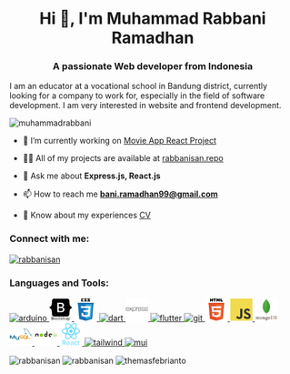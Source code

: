 <h1 align="center">Hi 👋, I'm Muhammad Rabbani Ramadhan</h1>
<h3 align="center">A passionate Web developer from Indonesia</h3>

<p>I am an educator at a vocational school in Bandung district, currently looking for a company to work for, especially in the field of software development. I am very interested in website and frontend development.</p>

<p align="left"> <img src="https://komarev.com/ghpvc/?username=rabbanisan&label=Profile%20views&color=0e75b6&style=flat" alt="muhammadrabbani" /> </p>

- 🔭 I’m currently working on [Movie App React Project](https://replit.com/@rabbanisan/react-movie-app)

- 👨‍💻 All of my projects are available at [rabbanisan.repo](https://github.com/rabbanisan?tab=repositories)

- 💬 Ask me about **Express.js, React.js**

- 📫 How to reach me **bani.ramadhan99@gmail.com**

- 📄 Know about my experiences [CV](https://drive.google.com/file/d/1TBPUSn8-vwQyJ4gEsQwXfnF8BbAiFFfk/view?usp=share_link)

<h3 align="left">Connect with me:</h3>
<p align="left">
<a href="www.linkedin.com/in/mrabbanir" target="blank"><img align="center" src="https://raw.githubusercontent.com/rahuldkjain/github-profile-readme-generator/master/src/images/icons/Social/linked-in-alt.svg" alt="rabbanisan" height="30" width="40" /></a>
</p>

<h3 align="left">Languages and Tools:</h3>
<p align="left"> <a href="https://www.arduino.cc/" target="_blank" rel="noreferrer"> <img src="https://cdn.worldvectorlogo.com/logos/arduino-1.svg" alt="arduino" width="40" height="40"/> </a> <a href="https://getbootstrap.com" target="_blank" rel="noreferrer"> <img src="https://raw.githubusercontent.com/devicons/devicon/master/icons/bootstrap/bootstrap-plain-wordmark.svg" alt="bootstrap" width="40" height="40"/> </a> <a href="https://www.w3schools.com/css/" target="_blank" rel="noreferrer"> <img src="https://raw.githubusercontent.com/devicons/devicon/master/icons/css3/css3-original-wordmark.svg" alt="css3" width="40" height="40"/> </a> <a href="https://dart.dev" target="_blank" rel="noreferrer"> <img src="https://www.vectorlogo.zone/logos/dartlang/dartlang-icon.svg" alt="dart" width="40" height="40"/> </a> <a href="https://expressjs.com" target="_blank" rel="noreferrer"> <img src="https://raw.githubusercontent.com/devicons/devicon/master/icons/express/express-original-wordmark.svg" alt="express" width="40" height="40"/> </a> <a href="https://flutter.dev" target="_blank" rel="noreferrer"> <img src="https://www.vectorlogo.zone/logos/flutterio/flutterio-icon.svg" alt="flutter" width="40" height="40"/> </a> <a href="https://git-scm.com/" target="_blank" rel="noreferrer"> <img src="https://www.vectorlogo.zone/logos/git-scm/git-scm-icon.svg" alt="git" width="40" height="40"/> </a> <a href="https://www.w3.org/html/" target="_blank" rel="noreferrer"> <img src="https://raw.githubusercontent.com/devicons/devicon/master/icons/html5/html5-original-wordmark.svg" alt="html5" width="40" height="40"/> </a> <a href="https://developer.mozilla.org/en-US/docs/Web/JavaScript" target="_blank" rel="noreferrer"> <img src="https://raw.githubusercontent.com/devicons/devicon/master/icons/javascript/javascript-original.svg" alt="javascript" width="40" height="40"/> </a> <a href="https://www.mongodb.com/" target="_blank" rel="noreferrer"> <img src="https://raw.githubusercontent.com/devicons/devicon/master/icons/mongodb/mongodb-original-wordmark.svg" alt="mongodb" width="40" height="40"/> </a> <a href="https://www.mysql.com/" target="_blank" rel="noreferrer"> <img src="https://raw.githubusercontent.com/devicons/devicon/master/icons/mysql/mysql-original-wordmark.svg" alt="mysql" width="40" height="40"/> </a> <a href="https://nodejs.org" target="_blank" rel="noreferrer"> <img src="https://raw.githubusercontent.com/devicons/devicon/master/icons/nodejs/nodejs-original-wordmark.svg" alt="nodejs" width="40" height="40"/> </a> <a href="https://reactjs.org/" target="_blank" rel="noreferrer"> <img src="https://raw.githubusercontent.com/devicons/devicon/master/icons/react/react-original-wordmark.svg" alt="react" width="40" height="40"/> </a> <a href="https://tailwindcss.com/" target="_blank" rel="noreferrer"> <img src="https://www.vectorlogo.zone/logos/tailwindcss/tailwindcss-icon.svg" alt="tailwind" width="40" height="40"/> </a> <a href="https://mui.com/" target="_blank" rel="noreferrer"> <img src="https://avatars.githubusercontent.com/u/199277?s=200&v=4" alt="mui" width="40" height="40"/> </a></p>

<img align="center" src="https://github-readme-stats.vercel.app/api/top-langs?username=rabbanisan&show_icons=true&locale=en&layout=compact" alt="rabbanisan" />

<img align="center" src="https://github-readme-stats.vercel.app/api?username=rabbanisan&show_icons=true&locale=en" alt="rabbanisan" />

<img align="center" src="https://github-readme-streak-stats.herokuapp.com/?user=rabbanisan&" alt="themasfebrianto" />

